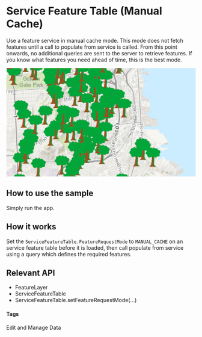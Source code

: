 # Service Feature Table (Manual Cache)
Use a feature service in manual cache mode. This mode does not fetch features until a call to populate from service is called. From this point onwards, no additional queries are sent to the server to retrieve features. If you know what features you need ahead of time, this is the best mode.

![Service FeatureTable Manual Cache App](service-feature-table-manualcache.png)

## How to use the sample
Simply run the app.

## How it works
Set the `ServiceFeatureTable.FeatureRequestMode` to `MANUAL_CACHE` on an service feature table before it is loaded, then call populate from service using a query which defines the required features.

## Relevant API
* FeatureLayer
* ServiceFeatureTable
* ServiceFeatureTable.setFeatureRequestMode(...)

#### Tags
Edit and Manage Data
